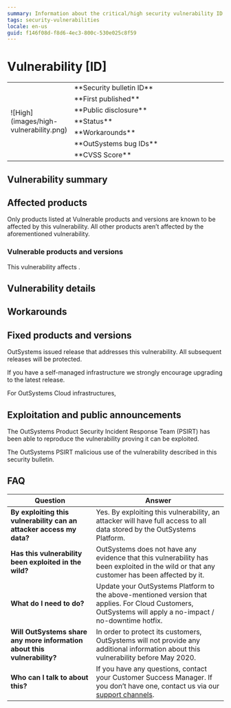 ```yaml
---
summary: Information about the critical/high security vulnerability ID
tags: security-vulnerabilities
locale: en-us
guid: f146f08d-f8d6-4ec3-800c-530e025c8f59
---
```


 <!--- Make sure you also change the ID and the severity above in the summary. Don't change tags. DELETE ALL COMMENT BEFORE YOU COMMIT-->


# Vulnerability [ID] 
<!--- (where [ID] is the Jira ID as it will appear on the public release notes). -->


<table markdown="1">
<tr>
    <td style="width: 20%; vertical-align: middle" rowspan="7">![High](images/high-vulnerability.png)</td>
    <td>**Security bulletin ID**</td>
    <td><!---Fill in with ID only --></td>
</tr>
<tr>
    <td>**First published**</td>
    <td><!---Fill in with the date the bulletin was 1st published. Use the format: November 16, 2020 --></td>
</tr>
<tr>
    <td>**Public disclosure**</td>
    <td><!---Fill in with the date of public disclosure. Use the format: November 16, 2020. Can be a date in the future.--></td>
</tr>
<tr>
    <td>**Status**</td>
    <td><!---Fill in with either Embargo phase or Public disclosure--></td>
</tr>
<tr>
    <td>**Workarounds**</td>
    <td><!---Fill in with either Yes or No--></td>
</tr>
<tr>
    <td>**OutSystems bug IDs**</td>
    <td><!---Jira ID(s) that will appear on the public release notes--></td>
</tr>
<tr>
    <td>**CVSS Score**</td>
    <td><!---<a href="link to CVSS calculator">score</a>--></td>
</tr>
</table>

## Vulnerability summary

<!---Include the details that may be disclosed-->

## Affected products

Only products listed at Vulnerable products and versions are known to be affected by this vulnerability. All other products aren’t affected by the aforementioned vulnerability.

### Vulnerable products and versions

This vulnerability affects <!---name the product and versions affected. Include the description of the affected stacks. (For example for the IDE it can be the Windows or OSX client. For the Platform Server it can be Windows Server with SQL or with Oracle) Exs: all versions of Platform Server up to release 11.8.1 that are using Oracle as the Platform database / all versions of LifeTime from 11.7.1 up to 11.8.0-->.

## Vulnerability details

<!---(If embargo)

Further details on this vulnerability will be published only on the date of public disclosure.

--> 

<!---(If public disclosure)

Details about the vulnerability are as follows:

* Detail 1
* Detail 2

-->

## Workarounds

<!---If no workaround exists

There's no workaround, we strongly advise to update to the fixed versions.

-->

<!---If workaround exists

Include the details of the workaround

-->

## Fixed products and versions

OutSystems issued release <!---XXX for component XXX. Example: 11.8.3 of Platform Server and release 11.7.5 of LifeTime Management Console-->  that addresses this vulnerability. All subsequent releases will be protected. 

If you have a self-managed infrastructure we strongly encourage upgrading to the latest release.

For OutSystems Cloud infrastructures, <!---describe what will be done for the Cloud.-->


## Exploitation and public announcements

The OutSystems Product Security Incident Response Team (PSIRT) has been able to reproduce the vulnerability proving it can be exploited.

<!---To include ONLY if exploit code has been publicly released into the wild:
We have been made aware that exploit code is available in the wild that can be used to facilitate exploring this vulnerability.
-->

The OutSystems PSIRT <!---is aware of / isn’t aware of any--> malicious use of the vulnerability described in this security bulletin.

<!--- Include this section only if there is a member to thank to. If there isn't, remove it.

## Source 

OutSystems would like to thank [Reporter Name](include here the link to the member's profile in the community) for reporting this vulnerability.
-->
 
## FAQ

<!--- (The FAQ is composed of the 4 questions most likely to be asked by the customer, there are some example answers, make sure to review and change them, and add new ones if necessary)-->

| Question | Answer |
|---|---|
| **By exploiting this vulnerability can an attacker access my data?** | Yes. By exploiting this vulnerability, an attacker will have full access to all data stored by the OutSystems Platform. |
| **Has this vulnerability been exploited in the wild?** | OutSystems does not have any evidence that this vulnerability has been exploited in the wild or that any customer has been affected by it. |
| **What do I need to do?** | Update your OutSystems Platform to the above-mentioned version that applies. For Cloud Customers, OutSystems will apply a no-impact / no-downtime hotfix. |
| **Will OutSystems share any more information about this vulnerability?** | In order to protect its customers, OutSystems will not provide any additional information about this vulnerability before May 2020. |
| **Who can I talk to about this?** | If you have any questions, contact your Customer Success Manager. If you don’t have one, contact us via our [support channels](https://success.outsystems.com/Support/Enterprise_Customers/OutSystems_Support/01_Contact_OutSystems_technical_support#Contact_Channels). |
